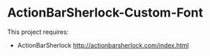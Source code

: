 ActionBarSherlock-Custom-Font
=============================
This project requires:
 - ActionBarSherlock http://actionbarsherlock.com/index.html
